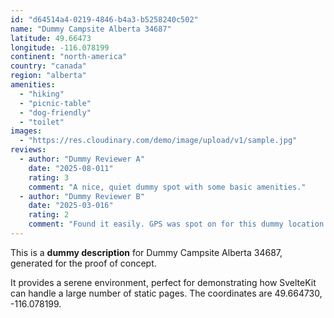```yaml
---
id: "d64514a4-0219-4846-b4a3-b5258240c502"
name: "Dummy Campsite Alberta 34687"
latitude: 49.66473
longitude: -116.078199
continent: "north-america"
country: "canada"
region: "alberta"
amenities:
  - "hiking"
  - "picnic-table"
  - "dog-friendly"
  - "toilet"
images:
  - "https://res.cloudinary.com/demo/image/upload/v1/sample.jpg"
reviews:
  - author: "Dummy Reviewer A"
    date: "2025-08-011"
    rating: 3
    comment: "A nice, quiet dummy spot with some basic amenities."
  - author: "Dummy Reviewer B"
    date: "2025-03-016"
    rating: 2
    comment: "Found it easily. GPS was spot on for this dummy location."
---
```


This is a **dummy description** for Dummy Campsite Alberta 34687, generated for the proof of concept.

It provides a serene environment, perfect for demonstrating how SvelteKit can handle a large number of static pages. The coordinates are 49.664730, -116.078199.
